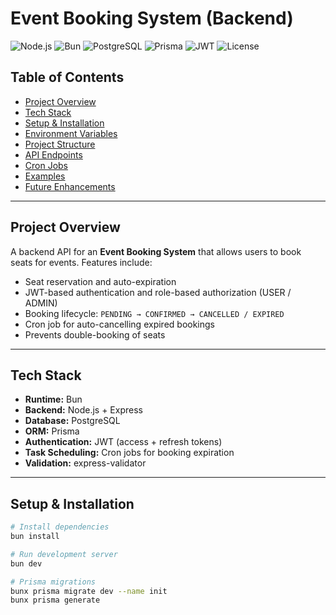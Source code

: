# Event Booking System (Backend)

![Node.js](https://img.shields.io/badge/Node.js-v22.17.0-green)
![Bun](https://img.shields.io/badge/Bun-v1.0-blue)
![PostgreSQL](https://img.shields.io/badge/PostgreSQL-v15-blue)
![Prisma](https://img.shields.io/badge/Prisma-v6.16.2-lightgrey)
![JWT](https://img.shields.io/badge/JWT-Secure-orange)
![License](https://img.shields.io/badge/License-MIT-lightgrey)

## Table of Contents

- [Project Overview](#project-overview)
- [Tech Stack](#tech-stack)
- [Setup & Installation](#setup--installation)
- [Environment Variables](#environment-variables)
- [Project Structure](#project-structure)
- [API Endpoints](#api-endpoints)
- [Cron Jobs](#cron-jobs)
- [Examples](#json-api-examples)
- [Future Enhancements](#future-enhancements)

---

## Project Overview

A backend API for an **Event Booking System** that allows users to book seats for events. Features include:

- Seat reservation and auto-expiration
- JWT-based authentication and role-based authorization (USER / ADMIN)
- Booking lifecycle: `PENDING → CONFIRMED → CANCELLED / EXPIRED`
- Cron job for auto-cancelling expired bookings
- Prevents double-booking of seats

---

## Tech Stack

- **Runtime:** Bun
- **Backend:** Node.js + Express
- **Database:** PostgreSQL
- **ORM:** Prisma
- **Authentication:** JWT (access + refresh tokens)
- **Task Scheduling:** Cron jobs for booking expiration
- **Validation:** express-validator

---

## Setup & Installation

```bash
# Install dependencies
bun install

# Run development server
bun dev

# Prisma migrations
bunx prisma migrate dev --name init
bunx prisma generate
```
